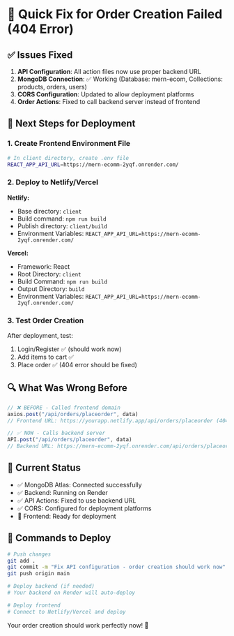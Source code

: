 # 🔧 Quick Fix for Order Creation Failed (404 Error)

## ✅ Issues Fixed

1. **API Configuration**: All action files now use proper backend URL
2. **MongoDB Connection**: ✅ Working (Database: mern-ecom, Collections: products, orders, users)
3. **CORS Configuration**: Updated to allow deployment platforms
4. **Order Actions**: Fixed to call backend server instead of frontend

## 🚀 Next Steps for Deployment

### 1. **Create Frontend Environment File**
```bash
# In client directory, create .env file
REACT_APP_API_URL=https://mern-ecomm-2yqf.onrender.com/
```

### 2. **Deploy to Netlify/Vercel**

**Netlify:**
- Base directory: `client`
- Build command: `npm run build` 
- Publish directory: `client/build`
- Environment Variables: `REACT_APP_API_URL=https://mern-ecomm-2yqf.onrender.com/`

**Vercel:**
- Framework: React
- Root Directory: `client`
- Build Command: `npm run build`
- Output Directory: `build`
- Environment Variables: `REACT_APP_API_URL=https://mern-ecomm-2yqf.onrender.com/`

### 3. **Test Order Creation**

After deployment, test:
1. Login/Register ✅ (should work now)
2. Add items to cart ✅ 
3. Place order ✅ (404 error should be fixed)

## 🔍 What Was Wrong Before

```javascript
// ❌ BEFORE - Called frontend domain
axios.post("/api/orders/placeorder", data)
// Frontend URL: https://yourapp.netlify.app/api/orders/placeorder (404 - doesn't exist)

// ✅ NOW - Calls backend server  
API.post("/api/orders/placeorder", data)
// Backend URL: https://mern-ecomm-2yqf.onrender.com/api/orders/placeorder ✅
```

## 🎯 Current Status

- ✅ MongoDB Atlas: Connected successfully
- ✅ Backend: Running on Render
- ✅ API Actions: Fixed to use backend URL
- ✅ CORS: Configured for deployment platforms
- 🔄 Frontend: Ready for deployment

## 📱 Commands to Deploy

```bash
# Push changes
git add .
git commit -m "Fix API configuration - order creation should work now"
git push origin main

# Deploy backend (if needed)
# Your backend on Render will auto-deploy

# Deploy frontend
# Connect to Netlify/Vercel and deploy
```

Your order creation should work perfectly now! 🎉